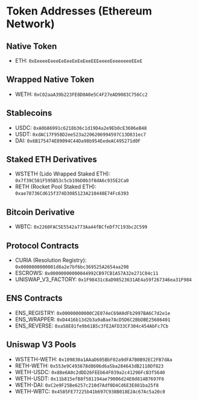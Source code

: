 # Token Addresses (Ethereum Network)

## Native Token

- ETH: `0xEeeeeEeeeEeEeeEeEeEeeEEEeeeeEeeeeeeeEEeE`

## Wrapped Native Token

- WETH: `0xC02aaA39b223FE8D0A0e5C4F27eAD9083C756Cc2`

## Stablecoins

- USDC: `0xA0b86991c6218b36c1d19D4a2e9Eb0cE3606eB48`
- USDT: `0xdAC17F958D2ee523a2206206994597C13D831ec7`
- DAI: `0x6B175474E89094C44Da98b954EedeAC495271d0F`

## Staked ETH Derivatives

- WSTETH (Lido Wrapped Staked ETH): `0x7f39C581F595B53c5cb19bD0b3f8dA6c935E2Ca0`
- RETH (Rocket Pool Staked ETH): `0xae78736Cd615f374D3085123A210448E74Fc6393`

## Bitcoin Derivative

- WBTC: `0x2260FAC5E5542a773Aa44fBCfeDf7C193bc2C599`

## Protocol Contracts

- CURIA (Resolution Registry): `0x0000000000001d8a2e7bf6bc369525A2654aa298`
- ESCROWS: `0x00000000000044992CB97CB1A57A32e271C04c11`
- UNISWAP_V3_FACTORY: `0x1F98431c8aD98523631AE4a59f267346ea31F984`

## ENS Contracts

- ENS_REGISTRY: `0x00000000000C2E074eC69A0dFb2997BA6C7d2e1e`
- ENS_WRAPPER: `0xD4416b13d2b3a9aBae7AcD5D6C2BbDBE25686401`
- ENS_REVERSE: `0xa58E81fe9b61B5c3fE2AFD33CF304c454AbFc7Cb`

## Uniswap V3 Pools

- WSTETH-WETH: `0x109830a1AAaD605BbF02a9dFA7B0B92EC2FB7dAa`
- RETH-WETH: `0x553e9C493678d8606d6a5ba284643dB2110Df823`
- WETH-USDC: `0x88e6A0c2dDD26FEEb64F039a2c41296FcB3f5640`
- WETH-USDT: `0x11b815efB8f581194ae79006d24E0d814B7697F6`
- WETH-DAI: `0xC2e9F25Be6257c210d7Adf0D4Cd6E3E881ba25f8`
- WETH-WBTC: `0x4585FE77225b41b697C938B018E2Ac67Ac5a20c0`
